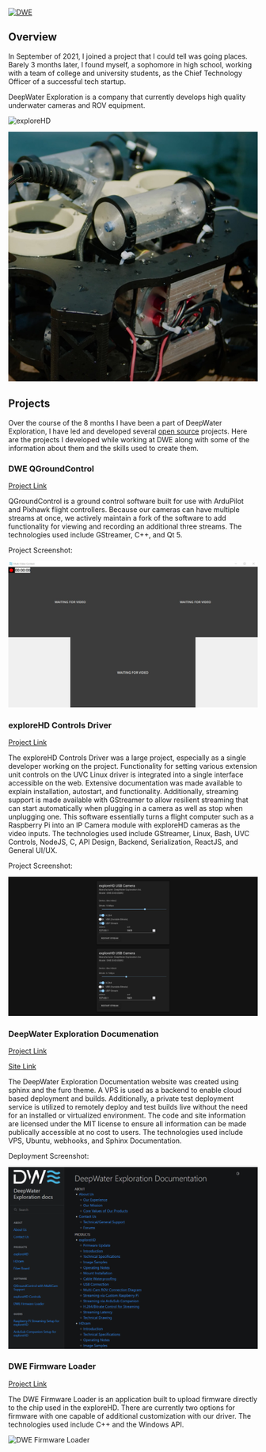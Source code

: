[![DWE](https://docs.exploredeepwater.com/_static/dwe_transparent2.png)](https://exploredeepwater.com/)

## Overview

In September of 2021, I joined a project that I could tell was going places. Barely 3 months later, I found myself, a sophomore in high school, working with a team of college and university students, as the Chief Technology Officer of a successful tech startup.

DeepWater Exploration is a company that currently develops high quality underwater cameras and ROV equipment.


![exploreHD](https://cdn.shopify.com/s/files/1/0575/8785/9626/files/DeepWater_Exploration_ROV_company_720x.jpg)

![DWE](/images/external/DeepWater%20Exploration.jpg)


## Projects

Over the course of the 8 months I have been a part of DeepWater Exploration, I have led and developed several [open source](https://github.com/DeepwaterExploration) projects. Here are the projects I developed while working at DWE along with some of the information about them and the skills used to create them.

### DWE QGroundControl

[Project Link](https://github.com/DeepwaterExploration/qgroundcontrol)

QGroundControl is a ground control software built for use with ArduPilot and Pixhawk flight controllers. Because our cameras can have multiple streams at once, we actively maintain a fork of the software to add functionality for viewing and recording an additional three streams. The technologies used include GStreamer, C++, and Qt 5.

Project Screenshot:

![DWE QGroundControl](/images/external/dwe-qgroundcontrol.jpg)

### exploreHD Controls Driver

[Project Link](https://github.com/DeepwaterExploration/exploreHD_Controls)

The exploreHD Controls Driver was a large project, especially as a single developer working on the project. Functionality for setting various extension unit controls on the UVC Linux driver is integrated into a single interface accessible on the web. Extensive documentation was made available to explain installation, autostart, and functionality. Additionally, streaming support is made available with GStreamer to allow resilient streaming that can start automatically when plugging in a camera as well as stop when unplugging one. This software essentially turns a flight computer such as a Raspberry Pi into an IP Camera module with exploreHD cameras as the video inputs. The technologies used include GStreamer, Linux, Bash, UVC Controls, NodeJS, C, API Design, Backend, Serialization, ReactJS, and General UI/UX.

Project Screenshot:

![driverui](/images/external/driverui-full-old.png)

### DeepWater Exploration Documenation

[Project Link](https://github.com/DeepwaterExploration/DeepwaterExplorationDocs)

[Site Link](https://docs.exploredeepwater.com/)

The DeepWater Exploration Documentation website was created using sphinx and the furo theme. A VPS is used as a backend to enable cloud based deployment and builds. Additionally, a private test deployment service is utilized to remotely deploy and test builds live without the need for an installed or virtualized environment. The code and site information are licensed under the MIT license to ensure all information can be made publically accessible at no cost to users. The technologies used include VPS, Ubuntu, webhooks, and Sphinx Documentation.

Deployment Screenshot:

![docs](/images/external/dwe-docs.png)

### DWE Firmware Loader

[Project Link](https://docs.exploredeepwater.com/software/firmware.html)

The DWE Firmware Loader is an application built to upload firmware directly to the chip used in the exploreHD. There are currently two options for firmware with one capable of additional customization with our driver. The technologies used include C++ and the Windows API.

![DWE Firmware Loader](https://docs.exploredeepwater.com/_images/Firmware_Loader_Step_4.png)
